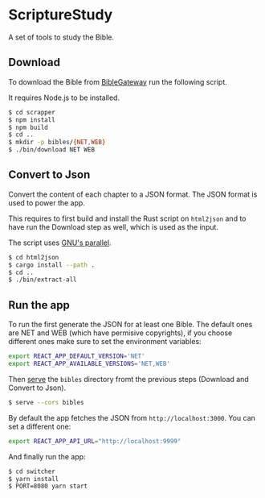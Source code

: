 # ScriptureStudy

A set of tools to study the Bible.

## Download 

To download the Bible from [BibleGateway](https://www.biblegateway.com/) run the
following script.

It requires Node.js to be installed.

```bash
$ cd scrapper
$ npm install
$ npm build
$ cd ..
$ mkdir -p bibles/{NET,WEB}
$ ./bin/download NET WEB
```

## Convert to Json

Convert the content of each chapter to a JSON format. The JSON format is used to
power the app.

This requires to first build and install the Rust script on `html2json` and to
have run the Download step as well, which is used as the input.

The script uses [GNU's parallel](https://www.gnu.org/software/parallel/).

```bash
$ cd html2json
$ cargo install --path .
$ cd ..
$ ./bin/extract-all
```

## Run the app

To run the first generate the JSON for at least one Bible. The default ones are
NET and WEB (which have permisive copyrights), if you choose different ones make
sure to set the environment variables:

```bash
export REACT_APP_DEFAULT_VERSION='NET'
export REACT_APP_AVAILABLE_VERSIONS='NET,WEB'
```

Then [serve](https://www.npmjs.com/package/serve) the `bibles` directory fromt
the previous steps (Download and Convert to Json).

```bash
$ serve --cors bibles
```

By default the app fetches the JSON from `http://localhost:3000`. You can set a
different one:

```bash
export REACT_APP_API_URL="http://localhost:9999"
```

And finally run the app:

```bash
$ cd switcher
$ yarn install
$ PORT=8080 yarn start
```
